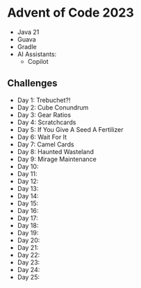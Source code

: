 # Advent of Code 2023

- Java 21
- Guava
- Gradle
- AI Assistants:
  - Copilot

## Challenges

- Day 1: Trebuchet?!
- Day 2: Cube Conundrum
- Day 3: Gear Ratios
- Day 4: Scratchcards
- Day 5: If You Give A Seed A Fertilizer
- Day 6: Wait For It
- Day 7: Camel Cards
- Day 8: Haunted Wasteland 
- Day 9: Mirage Maintenance
- Day 10: 
- Day 11: 
- Day 12: 
- Day 13: 
- Day 14: 
- Day 15: 
- Day 16: 
- Day 17: 
- Day 18: 
- Day 19: 
- Day 20: 
- Day 21: 
- Day 22: 
- Day 23: 
- Day 24: 
- Day 25: 
